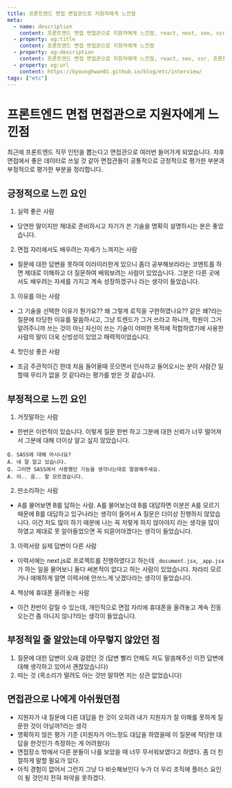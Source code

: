 ```yaml
---
title: 프론트엔드 면접 면접관으로 지원자에게 느낀점
meta:
  - name: description
    content: 프론트엔드 면접 면접관으로 지원자에게 느낀점, react, next, seo, ssr, 프론트엔드, 인턴, 개발자 면접
  - property: og:title
    content: 프론트엔드 면접 면접관으로 지원자에게 느낀점
  - property: og:description
    content: 프론트엔드 면접 면접관으로 지원자에게 느낀점, react, seo, ssr, 프론트엔드, 인턴, 개발자 면접
  - property: og:url
    content: https://kyounghwan01.github.io/blog/etc/interview/
tags: ["etc"]
---
```


# 프론트엔드 면접 면접관으로 지원자에게 느낀점

최근에 프론트엔드 직무 인턴을 뽑는다고 면접관으로 여러번 들어가게 되었습니다.
차후 면접에서 좋은 데이터로 쓰일 것 같아 면접관들이 공통적으로 긍정적으로 평가한 부분과 부정적으로 평가한 부분을 정리합니다.

## 긍정적으로 느낀 요인

1. 실력 좋은 사람

- 당연한 말이지만 제대로 준비하시고 자기가 쓴 기술을 명확히 설명하시는 분은 좋았습니다.

2. 면접 자리에서도 배우려는 자세가 느껴지는 사람

- 질문에 대한 답변을 못하여 이러이러한게 있으니 좀더 공부해보라라는 코멘트를 하면 제대로 이해하고 더 질문하여 배워보려는 사람이 있었습니다. 그분은 다른 곳에서도 배우려는 자세를 가지고 계속 성장하겠구나 라는 생각이 들었습니다.

3. 이유를 아는 사람

- 그 기술을 선택한 이유가 뭔가요?? 왜 그렇게 로직을 구현하였나요?? 같은 왜?라는 질문에 타당한 이유를 말씀하시고, 그냥 트렌드가 그거 쓰라고 하니까, 학원이 그거 알려주니까 쓰는 것이 아닌 자신이 쓰는 기술이 어떠한 목적에 적합하였기에 사용한 사람의 말이 더욱 신빙성이 있었고 매력적이었습니다.

4. 첫인상 좋은 사람

- 조금 주관적이긴 한데 처음 들어올때 웃으면서 인사하고 들어오시는 분이 사람간 일할때 무리가 없을 것 같다라는 평가를 받은 것 같습니다.

## 부정적으로 느낀 요인

1. 거짓말하는 사람

- 한번은 이런적이 있습니다. 이렇게 질문 한번 하고 그분에 대한 신뢰가 너무 떨어져서 그분에 대해 더이상 알고 싶지 않았습니다.

```
Q. SASS에 대해 아시나요?
A. 네 잘 알고 있습니다.
Q. 그러면 SASS에서 사용했던 기능을 생각나는대로 말씀해주세요.
A. 아.. 음.. 잘 모르겠습니다.
```

2. 딴소리하는 사람

- A를 물어보면 B를 답하는 사람. A를 물어보는데 B를 대답하면 이분은 A를 모르기 때문에 B를 대답하고 있구나라는 생각이 들어서 A 질문은 더이상 진행하지 않았습니다. 이건 저도 많이 하기 때문에 나는 꼭 저렇게 하지 않아야지 라는 생각을 많이 하였고 제대로 못 알아들었으면 꼭 되묻어야겠다는 생각이 들었습니다.

3. 이력서랑 실제 답변이 다른 사람

- 이력서에는 next.js로 프로젝트를 진행하였다고 하는데 `_document.jsx`, `_app.jsx`가 하는 일을 물어보니 둘다 써본적이 없다고 하는 사람이 있었습니다. 차라리 모르거나 애매하게 알면 이력서에 안쓰느게 낫겠다라는 생각이 들었습니다.

4. 책상에 휴대폰 올려놓는 사람

- 이건 찬반이 갈릴 수 있는데, 개인적으로 면접 자리에 휴대폰을 올려놓고 계속 진동 오는건 좀 아니지 않나?라는 생각이 들었습니다.

## 부정적일 줄 알았는데 아무렇지 않았던 점

1. 질문에 대한 답변이 오래 걸렸던 것 (답변 빨리 안해도 저도 말씀해주신 이전 답변에 대해 생각하고 있어서 괜찮았습니다)
2. 떠는 것 (목소리가 떨려도 아는 것만 말하면 저는 상관 없었습니다)

## 면접관으로 나에게 아쉬웠던점

- 지원자가 내 질문에 다른 대답을 한 것이 오히려 내가 지원자가 잘 이해를 못하게 질문한 것이 아닐까?라는 생각
- 명확하지 않은 평가 기준 (지원자가 어느정도 대답을 하였을때 이 질문에 적당한 대답을 한것인가 측정하는 게 어려웠다)
- 면접장소 밖에서 다른 분들이 나를 보았을 때 너무 무서워보였다고 하였다. 좀 더 친절하게 말할 필요가 있다.
- 아직 경험이 없어서 그런지 그냥 다 비슷해보인다 누가 더 우리 조직에 플러스 요인이 될 것인지 전혀 파악을 못하겠다.

<TagLinks />

<Comment />
